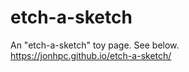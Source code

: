 # etch-a-sketch
An "etch-a-sketch" toy page. See below.
<br>
https://jonhpc.github.io/etch-a-sketch/
